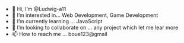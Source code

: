 - 👋 Hi, I’m @Ludwig-a11
- 👀 I’m interested in... Web Development, Game Development
- 🌱 I’m currently learning ... JavaScript
- 💞️ I’m looking to collaborate on ... any project which let me lear more 
- 📫 How to reach me ... boue123@gmail 

<!---
Ludwig-a11/Ludwig-a11 is a ✨ special ✨ repository because its `README.md` (this file) appears on your GitHub profile.
You can click the Preview link to take a look at your changes.
--->
